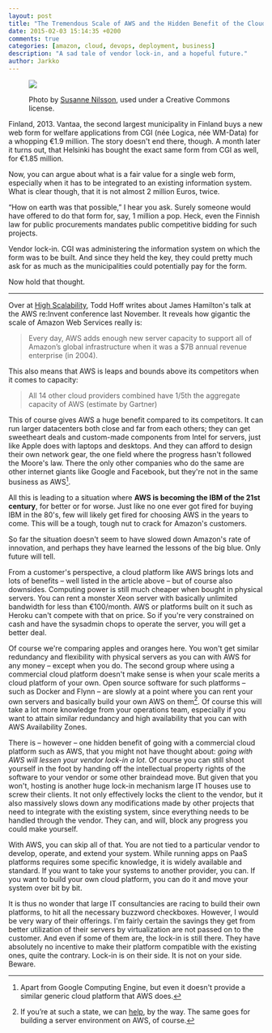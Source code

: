 ```yaml
---
layout: post
title: "The Tremendous Scale of AWS and the Hidden Benefit of the Cloud"
date: 2015-02-03 15:14:35 +0200
comments: true
categories: [amazon, cloud, devops, deployment, business]
description: "A sad tale of vendor lock-in, and a hopeful future."
author: Jarkko
---
```


<figure markdown="1">
  <a href="https://www.flickr.com/photos/infomastern/14852324010/">
    <img src="https://farm4.staticflickr.com/3918/14852324010_9a0d2d1887_b.jpg">
  </a>

  <figcaption>
    <p>
      Photo by <a href="https://www.flickr.com/photos/infomastern/14852324010/">Susanne Nilsson</a>, used under a Creative Commons license.
    </p>
  </figcaption>
</figure>

Finland, 2013. Vantaa, the second largest municipality in Finland buys a new web form for welfare applications from CGI (née Logica, née WM-Data) for a whopping €1.9 million. The story doesn't end there, though. A month later it turns out, that Helsinki has bought the exact same form from CGI as well, for €1.85 million.

Now, you can argue about what is a fair value for a single web form, especially when it has to be integrated to an existing information system. What is clear though, that it is not almost 2 million Euros, twice.

“How on earth was that possible,” I hear you ask. Surely someone would have offered to do that form for, say, 1 million a pop. Heck, even the Finnish law for public procurements mandates public competitive bidding for such projects.

Vendor lock-in. CGI was administering the information system on which the form was to be built. And since they held the key, they could pretty much ask for as much as the municipalities could potentially pay for the form.

Now hold that thought.

---

Over at [High Scalability](http://highscalability.com/blog/2015/1/12/the-stunning-scale-of-aws-and-what-it-means-for-the-future-o.html), Todd Hoff writes about James Hamilton's talk at the AWS re:Invent conference last November. It reveals how gigantic the scale of Amazon Web Services really is:

> Every day, AWS adds enough new server capacity to support all of Amazon’s global infrastructure when it was a $7B annual revenue enterprise (in 2004).

This also means that AWS is leaps and bounds above its competitors when it comes to capacity:

> All 14 other cloud providers combined have 1/5th the aggregate capacity of AWS (estimate by Gartner)

This of course gives AWS a huge benefit compared to its competitors. It can run larger datacenters both close and far from each others; they can get sweetheart deals and custom-made components from Intel for servers, just like Apple does with laptops and desktops. And they can afford to design their own network gear, the one field where the progress hasn't followed the Moore's law. There the only other companies who do the same are other internet giants like Google and Facebook, but they're not in the same business as AWS[^1].

All this is leading to a situation where **AWS is becoming the IBM of the 21st century**, for better or for worse. Just like no one ever got fired for buying IBM in the 80's, few will likely get fired for choosing AWS in the years to come. This will be a tough, tough nut to crack for Amazon's customers.

So far the situation doesn't seem to have slowed down Amazon's rate of innovation, and perhaps they have learned the lessons of the big blue. Only future will tell.

From a customer's perspective, a cloud platform like AWS brings lots and lots of benefits – well listed in the article above – but of course also downsides. Computing power is still much cheaper when bought in physical servers. You can rent a monster Xeon server with basically unlimited bandwidth for less than €100/month. AWS or platforms built on it such as Heroku can't compete with that on price. So if you're very constrained on cash and have the sysadmin chops to operate the server, you will get a better deal.

Of course we're comparing apples and oranges here. You won't get similar redundancy and flexibility with physical servers as you can with AWS for any money – except when you do. The second group where using a commercial cloud platform doesn't make sense is when your scale merits a cloud platform of your own. Open source software for such platforms – such as Docker and Flynn – are slowly at a point where you can rent your own servers and basically build your own AWS on them[^2]. Of course this will take a lot more knowledge from your operations team, especially if you want to attain similar redundancy and high availability that you can with AWS Availability Zones.

There is – however – one hidden benefit of going with a commercial cloud platform such as AWS, that you might not have thought about: _going with AWS will lessen your vendor lock-in a lot_. Of course you can still shoot yourself in the foot by handing off the intellectual property rights of the software to your vendor or some other braindead move. But given that you won't, hosting is another huge lock-in mechanism large IT houses use to screw their clients. It not only effectively locks the client to the vendor, but it also massively slows down any modifications made by other projects that need to integrate with the existing system, since everything needs to be handled through the vendor. They can, and will, block any progress you could make yourself.

With AWS, you can skip all of that. You are not tied to a particular vendor to develop, operate, and extend your system. While running apps on PaaS platforms requires some specific knowledge, it is widely available and standard. If you want to take your systems to another provider, you can. If you want to build your own cloud platform, you can do it and move your system over bit by bit.

It is thus no wonder that large IT consultancies are racing to build their own platforms, to hit all the necessary buzzword checkboxes. However, I would be very wary of their offerings. I'm fairly certain the savings they get from better utilization of their servers by virtualization are not passed on to the customer. And even if some of them are, the lock-in is still there. They have absolutely no incentive to make their platform compatible with the existing ones, quite the contrary. Lock-in is on their side. It is not on your side. Beware.

[^1]:	Apart from Google Computing Engine, but even it doesn't provide a similar generic cloud platform that AWS does.

[^2]:	If you’re at such a state, we can [help](https://bearmetal.eu/services/), by the way. The same goes for building a server environment on AWS, of course.